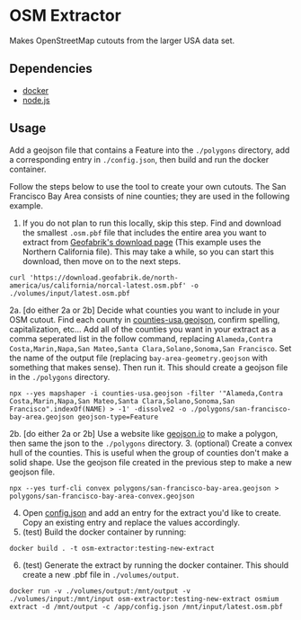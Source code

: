 # OSM Extractor

Makes OpenStreetMap cutouts from the larger USA data set.

## Dependencies

* [docker](https://www.docker.com/)
* [node.js](https://nodejs.org/en)

## Usage

Add a geojson file that contains a Feature into the `./polygons` directory, add a corresponding entry in `./config.json`, then build and run the docker container.

Follow the steps below to use the tool to create your own cutouts. The San Francisco Bay Area consists of nine counties; they are used in the following example.

1. If you do not plan to run this locally, skip this step. Find and download the smallest `.osm.pbf` file that includes the entire area you want to extract from [Geofabrik's download page](https://download.geofabrik.de/north-america/us.html) (This example uses the Northern California file). This may take a while, so you can start this download, then move on to the next steps. 
```
curl 'https://download.geofabrik.de/north-america/us/california/norcal-latest.osm.pbf' -o ./volumes/input/latest.osm.pbf
```
2a. [do either 2a or 2b] Decide what counties you want to include in your OSM cutout. Find each county in [counties-usa.geojson](counties-usa.geojson), confirm spelling, capitalization, etc... Add all of the counties you want in your extract as a comma seperated list in the follow command, replacing `Alameda,Contra Costa,Marin,Napa,San Mateo,Santa Clara,Solano,Sonoma,San Francisco`. Set the name of the output file (replacing `bay-area-geometry.geojson` with something that makes sense). Then run it. This should create a geojson file in the `./polygons` directory. 
```
npx --yes mapshaper -i counties-usa.geojson -filter '"Alameda,Contra Costa,Marin,Napa,San Mateo,Santa Clara,Solano,Sonoma,San Francisco".indexOf(NAME) > -1' -dissolve2 -o ./polygons/san-francisco-bay-area.geojson geojson-type=Feature
```
2b. [do either 2a or 2b] Use a website like [geojson.io](https://geojson.io/) to make a polygon, then same the json to the `./polygons` directory. 
3. (optional) Create a convex hull of the counties. This is useful when the group of counties don't make a solid shape. Use the geojson file created in the previous step to make a new geojson file. 
```
npx --yes turf-cli convex polygons/san-francisco-bay-area.geojson > polygons/san-francisco-bay-area-convex.geojson
```
4. Open [config.json](config.json) and add an entry for the extract you'd like to create. Copy an existing entry and replace the values accordingly.
5. (test) Build the docker container by running:
```
docker build . -t osm-extractor:testing-new-extract
```
6. (test) Generate the extract by running the docker container. This should create a new .pbf file in `./volumes/output`.
```
docker run -v ./volumes/output:/mnt/output -v ./volumes/input:/mnt/input osm-extractor:testing-new-extract osmium extract -d /mnt/output -c /app/config.json /mnt/input/latest.osm.pbf
```
